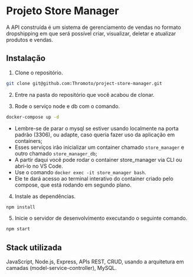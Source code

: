 
# Projeto Store Manager

A API construída é um sistema de gerenciamento de vendas no formato dropshipping em que será possível criar, visualizar, deletar e atualizar produtos e vendas.


## Instalação

1. Clone o repositório.
```bash
git clone git@github.com:Thromoto/project-store-manager.git
```
2. Entre na pasta do repositório que você acabou de clonar.

3. Rode o serviço node e db com o comando.
```bash
docker-compose up -d
```
* Lembre-se de parar o mysql se estiver usando localmente na porta padrão (3306), ou adapte, caso queria fazer uso da aplicação em containers;
* Esses serviços irão inicializar um container chamado `store_manager` e outro chamado `store_manager_db`;
* A partir daqui você pode rodar o container store_manager via CLI ou abri-lo no VS Code.
* Use o comando `docker exec -it store_manager bash`.
* Ele te dará acesso ao terminal interativo do container criado pelo compose, que está rodando em segundo plano.

4. Instale as dependências.
```bash
npm install
```
5. Inicie o servidor de desenvolvimento executando o seguinte comando.
```bash
npm start
```


## Stack utilizada

JavaScript, Node.js, Express, APIs REST, CRUD, usando a arquitetura em camadas (model-service-controller), MySQL.